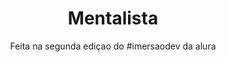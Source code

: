 <h1 align=center>Mentalista</h1>
<p align=center>Feita na segunda ediçao do #imersaodev da alura</p>
